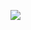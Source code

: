 ![](https://github-readme-stats.vercel.app/api?username=andy971022&show_icons=true&hide=contribs&theme=radical)

